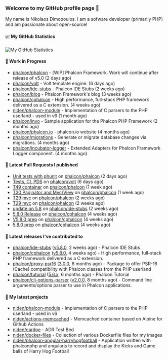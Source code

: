 ### Welcome to my GitHub profile page 👋

My name is Nikolaos Dimopoulos. I am a sofware developer (primarily PHP) and am passionate about open-source!

#### 📈 My GitHub Statistics

![My GitHub Statistics](https://github-readme-stats.vercel.app/api?username=niden&show_icons=true&count_private=true&hide_title=true&theme=transparent)

#### 👷 Work in Progress

- [phalcon/phalcon](https://github.com/phalcon/phalcon) - [WIP] Phalcon Framework. Work will continue after release of v5.0 (2 days ago)
- [phalcon/volt](https://github.com/phalcon/volt) - Volt template engine. (6 days ago)
- [phalcon/ide-stubs](https://github.com/phalcon/ide-stubs) - Phalcon IDE Stubs (2 weeks ago)
- [phalcon/blog](https://github.com/phalcon/blog) - Phalcon Framework&#39;s blog (3 weeks ago)
- [phalcon/cphalcon](https://github.com/phalcon/cphalcon) - High performance, full-stack PHP framework delivered as a C extension. (4 weeks ago)
- [niden/phalcon-module](https://github.com/niden/phalcon-module) - Implementation of C parsers to the PHP userland - used in v6 (1 month ago)
- [phalcon/invo](https://github.com/phalcon/invo) - Sample application for the Phalcon PHP Framework (2 months ago)
- [phalcon/phalcon.io](https://github.com/phalcon/phalcon.io) - phalcon.io website (4 months ago)
- [phalcon/migrations](https://github.com/phalcon/migrations) - Generate or migrate database changes via migrations. (4 months ago)
- [phalcon/incubator-logger](https://github.com/phalcon/incubator-logger) - Extended Adapters for Phalcon Framework Logger component. (4 months ago)

#### 🔨 Latest Pull Requests I published

- [Unit tests with phunit](https://github.com/phalcon/phalcon/pull/508) on [phalcon/phalcon](https://github.com/phalcon/phalcon) (2 days ago)
- [Tests, CI, PDS](https://github.com/phalcon/volt/pull/1) on [phalcon/volt](https://github.com/phalcon/volt) (6 days ago)
- [T49 container](https://github.com/phalcon/phalcon/pull/507) on [phalcon/phalcon](https://github.com/phalcon/phalcon) (1 week ago)
- [T30 Paginator and Mvc/View](https://github.com/phalcon/phalcon/pull/505) on [phalcon/phalcon](https://github.com/phalcon/phalcon) (1 week ago)
- [T29 mvc](https://github.com/phalcon/phalcon/pull/501) on [phalcon/phalcon](https://github.com/phalcon/phalcon) (2 weeks ago)
- [T29 mvc](https://github.com/phalcon/phalcon/pull/500) on [phalcon/phalcon](https://github.com/phalcon/phalcon) (2 weeks ago)
- [update on 5.8](https://github.com/phalcon/ide-stubs/pull/102) on [phalcon/ide-stubs](https://github.com/phalcon/ide-stubs) (2 weeks ago)
- [5.8.0 Release](https://github.com/phalcon/cphalcon/pull/16623) on [phalcon/cphalcon](https://github.com/phalcon/cphalcon) (4 weeks ago)
- [V5.8.0 prep](https://github.com/phalcon/cphalcon/pull/16622) on [phalcon/cphalcon](https://github.com/phalcon/cphalcon) (4 weeks ago)
- [5.8.0 prep](https://github.com/phalcon/cphalcon/pull/16621) on [phalcon/cphalcon](https://github.com/phalcon/cphalcon) (4 weeks ago)

#### 🔭 Latest releases I've contributed to

- [phalcon/ide-stubs](https://github.com/phalcon/ide-stubs) ([v5.8.0](https://github.com/phalcon/ide-stubs/releases/tag/v5.8.0), 2 weeks ago) - Phalcon IDE Stubs
- [phalcon/cphalcon](https://github.com/phalcon/cphalcon) ([v5.8.0](https://github.com/phalcon/cphalcon/releases/tag/v5.8.0), 4 weeks ago) - High performance, full-stack PHP framework delivered as a C extension.
- [phalcon/proxy-psr16](https://github.com/phalcon/proxy-psr16) ([3.0.0](https://github.com/phalcon/proxy-psr16/releases/tag/3.0.0), 6 months ago) - Package to offer PSR-16 (Cache) compatibility with Phalcon classes from the PHP userland
- [phalcon/tutorial](https://github.com/phalcon/tutorial) ([5.6.x](https://github.com/phalcon/tutorial/releases/tag/5.6.x), 6 months ago) - Phalcon Tutorial
- [phalcon/cli-options-parser](https://github.com/phalcon/cli-options-parser) ([v2.0.0](https://github.com/phalcon/cli-options-parser/releases/tag/v2.0.0), 8 months ago) - Command line arguments/options parser to use in Phalcon applications.

#### 🌱 My latest projects

- [niden/phalcon-module](https://github.com/niden/phalcon-module) - Implementation of C parsers to the PHP userland - used in v6
- [niden/actions-memcached](https://github.com/niden/actions-memcached) - Memcached container based on Alpine for Github Actions
- [niden/cardoe](https://github.com/niden/cardoe) - ADR Test Bed
- [niden/docker-files](https://github.com/niden/docker-files) - Collection of various Dockerfile files for my images
- [niden/phalcon-angular-harryhogfootball](https://github.com/niden/phalcon-angular-harryhogfootball) - Application written with phalconphp and angularjs to record and display the Kicks and Game balls of Harry Hog Football


